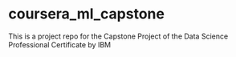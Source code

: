 # coursera_ml_capstone
This is a project repo for the Capstone Project of the Data Science Professional Certificate by IBM
